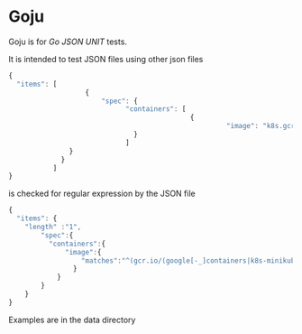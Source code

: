 # Goju

Goju is for _Go JSON UNIT_ tests.

It is intended to test JSON files using other json files

```javascript
{
  "items": [ 
			       {
				       "spec": {
							 "containers": [
							                 {
										              "image": "k8s.gcr.io/heapster-amd64:v1.5.0"
                               }
                             ]
               }
             }
           ]
}
```
is checked for regular expression by the JSON file

```javascript
{
  "items": {
    "length" :"1",
		"spec":{
		  "containers":{
			  "image":{
				  "matches":"^(gcr.io/(google[-_]containers|k8s-minikube)|k8s.gcr.io)"
				}
			}
		}
	}
}
```

Examples are in the data directory


